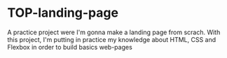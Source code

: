 # TOP-landing-page
A practice project were I'm gonna make a landing page from scrach. With this project, I'm putting in practice my knowledge about HTML, CSS and Flexbox in order to build basics web-pages

